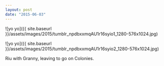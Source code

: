 ```yaml
---
layout: post
date: "2015-06-03"
---
```


![yo yo]({{ site.baseurl }}/assets/images/2015/tumblr_npdbxxmqAU1r16syio1_1280-576x1024.jpg)

![yo yo]({{ site.baseurl }}/assets/images/2015/tumblr_npdbxxmqAU1r16syio2_1280-576x1024.jpg)

Riu with Granny, leaving to go on Colonies.
